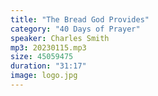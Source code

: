 ```yaml
---
title: "The Bread God Provides"
category: "40 Days of Prayer"
speaker: Charles Smith
mp3: 20230115.mp3
size: 45059475
duration: "31:17"
image: logo.jpg
---
```

